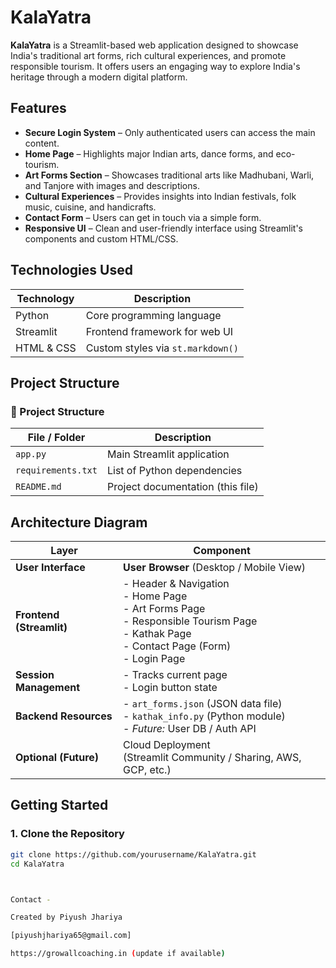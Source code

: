 # KalaYatra 

**KalaYatra** is a Streamlit-based web application designed to showcase India's traditional art forms, rich cultural experiences, and promote responsible tourism. It offers users an engaging way to explore India's heritage through a modern digital platform.

##  Features

-  **Secure Login System** – Only authenticated users can access the main content.
-  **Home Page** – Highlights major Indian arts, dance forms, and eco-tourism.
-  **Art Forms Section** – Showcases traditional arts like Madhubani, Warli, and Tanjore with images and descriptions.
-  **Cultural Experiences** – Provides insights into Indian festivals, folk music, cuisine, and handicrafts.
-  **Contact Form** – Users can get in touch via a simple form.
-  **Responsive UI** – Clean and user-friendly interface using Streamlit's components and custom HTML/CSS.

##  Technologies Used

| Technology     | Description                            |
|----------------|----------------------------------------|
| Python         | Core programming language              |
| Streamlit      | Frontend framework for web UI          |
| HTML & CSS     | Custom styles via `st.markdown()`      |


##  Project Structure

### 📁 Project Structure

| File / Folder         | Description                                |
|-----------------------|--------------------------------------------|
| `app.py`              | Main Streamlit application                 |
| `requirements.txt`    | List of Python dependencies                |
| `README.md`           | Project documentation (this file)         |


## Architecture Diagram

| **Layer**                | **Component**                                                                                                                                                 |
| ------------------------ | ------------------------------------------------------------------------------------------------------------------------------------------------------------- |
| **User Interface**       | **User Browser** (Desktop / Mobile View)                                                                                                                      |
| **Frontend (Streamlit)** | - Header & Navigation  <br> - Home Page <br> - Art Forms Page <br> - Responsible Tourism Page <br> - Kathak Page <br> - Contact Page (Form) <br> - Login Page |
| **Session Management**   | - Tracks current page  <br> - Login button state                                                                                                              |
| **Backend Resources**    | - `art_forms.json` (JSON data file) <br> - `kathak_info.py` (Python module) <br> - *Future:* User DB / Auth API                                               |
| **Optional (Future)**    | Cloud Deployment <br> (Streamlit Community / Sharing, AWS, GCP, etc.)                                                                                         |


##  Getting Started

### 1. Clone the Repository

```bash
git clone https://github.com/yourusername/KalaYatra.git
cd KalaYatra



Contact -

Created by Piyush Jhariya

[piyushjhariya65@gmail.com]

https://growallcoaching.in (update if available)